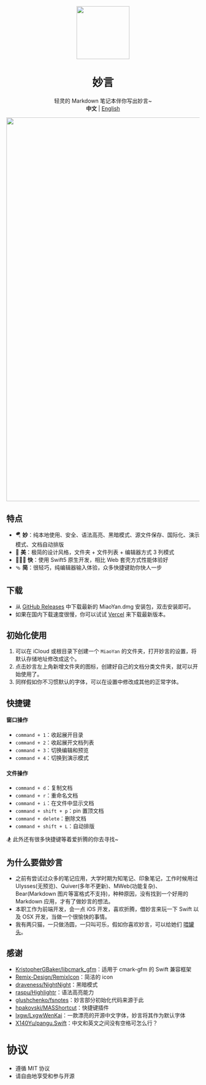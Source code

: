<p align="center">
    <a href="https://miaoyan.vercel.app/" target="_blank"><img src=https://gw.alipayobjects.com/zos/k/t0/43.png width=138 /></a>
    <h1 align="center">妙言</h1>
    <div align="center">轻灵的 Markdown 笔记本伴你写出妙言~</div>
    <div align="center"><strong>中文</strong> | <a href="https://github.com/tw93/MiaoYan/blob/master/README_EN.md">English</a></div>
</p>

<kbd>
  <img src=https://gw.alipayobjects.com/zos/k/4f/ch.gif width=1000>
</kbd>

## 特点

- 🪂 **妙**：纯本地使用、安全、语法高亮、黑暗模式、源文件保存、国际化、演示模式、文档自动排版
- 🐶 **美**：极简的设计风格，文件夹 + 文件列表 + 编辑器方式 3 列模式
- 🏌🏽‍♂️ **快**：使用 Swift5 原生开发，相比 Web 套壳方式性能体验好
- 🩴 **简**：很轻巧，纯编辑器输入体验，众多快捷键助你快人一步

## 下载

- 从 <a href="https://github.com/tw93/MiaoYan/releases" target="_blank">GitHub Releases</a> 中下载最新的 MiaoYan.dmg 安装包，双击安装即可。
- 如果在国内下载速度很慢，你可以试试 <a href="https://miaoyan.vercel.app/Release/MiaoYan-V0.5.0.dmg" target="_blank">Vercel</a> 来下载最新版本。

## 初始化使用

1. 可以在 iCloud 或根目录下创建一个 `MiaoYan` 的文件夹，打开妙言的设置，将默认存储地址修改成这个。
2. 点击妙言左上角新增文件夹的图标，创建好自己的文档分类文件夹，就可以开始使用了。
3. 同样假如你不习惯默认的字体，可以在设置中修改成其他的正常字体。

## 快捷键

#### 窗口操作

- `command + 1`：收起展开目录
- `command + 2`：收起展开文档列表
- `command + 3`：切换编辑和预览
- `command + 4`：切换到演示模式

#### 文件操作

- `command + d`：复制文档
- `command + r`：重命名文档
- `command + i`：在文件中显示文档
- `command + shift + p`：pin 置顶文档
- `command + delete`：删除文档
- `command + shift + L`：自动排版

🏂 此外还有很多快捷键等着爱折腾的你去寻找~

## 为什么要做妙言

- 之前有尝试过众多的笔记应用，大学时期为知笔记、印象笔记，工作时候用过 Ulysses(无预览)、Quiver(多年不更新)、MWeb(功能复杂)、Bear(Markdown 图片等富格式不支持)，种种原因，没有找到一个好用的 Markdown 应用，才有了做妙言的想法。
- 本职工作为前端开发，会一点 iOS 开发，喜欢折腾，借妙言来玩一下 Swift 以及 OSX 开发，当做一个很愉快的事情。
- 我有两只猫，一只做汤圆，一只叫可乐，假如你喜欢妙言，可以给她们 [喂罐头](https://miaoyan.vercel.app/cats.html)。

## 感谢

- <a href="https://github.com/KristopherGBaker/libcmark_gfm" target="_blank">KristopherGBaker/libcmark_gfm</a>：适用于 cmark-gfm 的 Swift 兼容框架
- <a href="https://github.com/Remix-Design/RemixIcon" target="_blank">Remix-Design/RemixIcon</a>：简洁的 icon
- <a href="https://github.com/draveness/NightNight" target="_blank">draveness/NightNight</a>：黑暗模式
- <a href="https://github.com/raspu/Highlightr" target="_blank">raspu/Highlightr</a>：语法高亮能力
- <a href="https://github.com/glushchenko/fsnotes" target="_blank">glushchenko/fsnotes</a>：妙言部分初始化代码来源于此
- <a href="https://github.com/shpakovski/MASShortcut" target="_blank">hpakovski/MASShortcut</a>：快捷键插件
- <a href="https://github.com/lxgw/LxgwWenKai" target="_blank">lxgw/LxgwWenKai</a>：一款漂亮的开源中文字体，妙言将其作为默认字体
- <a href="https://github.com/X140Yu/pangu.Swift" target="_blank">X140Yu/pangu.Swift</a>：中文和英文之间没有空格可怎么行？

# 协议

- 遵循 MIT 协议
- 请自由地享受和参与开源
